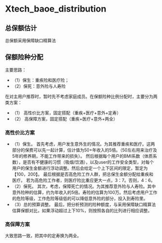 # Xtech_baoe_distribution
## 总保额估计
总保额采用保障缺口精算法

## 保额险种分配
主要思路：
* （1）保生：重疾险和医疗险；
* （2）保死：意外险与人寿险

在对主用户推荐时，暂时先不考虑家庭成员。在保额险种比例分配时，主要分为两类方案：
* （1）	高性价比方案，固定搭配（重疾+医疗+意外+定寿）
* （2）	高保障方案，固定搭配（重疾+医疗+意外+两全）

### 高性价比方案
* （1）保生。
首先考虑，用户发生意外生的情况。为其推荐重疾和医疗。这两部分的保费可以先一起计算，估计值为50+年收入的5倍。（50左右用来治疗及5年的修养期，不能工作带来的损失）。 然后根据每个用户的BMI系数（体质系数），是否有不健康的习惯（吸烟/饮酒），以及user的工作安全类型，对每个用户的保生金额进行浮动调整。然后会给定一个上下区间的限定，暂定为【100，200】。 最后根据是否高危险工作人群，把总保生金额分配给重疾和医疗。 若为高危险工作者，则医疗险比重应更大一点，3：7。否则，4：6。
* （2）保死。
其次，考虑，保障死亡的情况。为其推荐意外险与人寿险。其中意外险种的估算，约为年收入的5倍。寿险的估算为100万。然后考虑用户工作的危险等级，工作危险等级低的可以降低意外险的部分，投入到寿险里。
* （3）总的预算调整。
最后，把分析预测的险种额度，与采用保障缺口精算法估算保额对比，如果浮动超过上下10%，则按照各自的比列进行相应调整。
### 高保障方案
大致思路一致，把其中的定寿换为两全。

